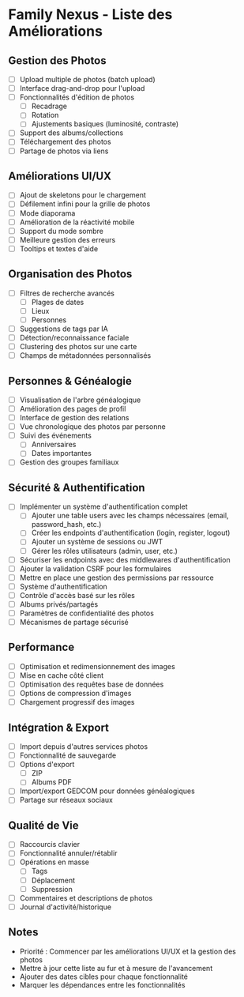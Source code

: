 # Family Nexus - Liste des Améliorations

## Gestion des Photos
- [ ] Upload multiple de photos (batch upload)
- [ ] Interface drag-and-drop pour l'upload
- [ ] Fonctionnalités d'édition de photos
  - [ ] Recadrage
  - [ ] Rotation
  - [ ] Ajustements basiques (luminosité, contraste)
- [ ] Support des albums/collections
- [ ] Téléchargement des photos
- [ ] Partage de photos via liens

## Améliorations UI/UX
- [ ] Ajout de skeletons pour le chargement
- [ ] Défilement infini pour la grille de photos
- [ ] Mode diaporama
- [ ] Amélioration de la réactivité mobile
- [ ] Support du mode sombre
- [ ] Meilleure gestion des erreurs
- [ ] Tooltips et textes d'aide

## Organisation des Photos
- [ ] Filtres de recherche avancés
  - [ ] Plages de dates
  - [ ] Lieux
  - [ ] Personnes
- [ ] Suggestions de tags par IA
- [ ] Détection/reconnaissance faciale
- [ ] Clustering des photos sur une carte
- [ ] Champs de métadonnées personnalisés

## Personnes & Généalogie
- [ ] Visualisation de l'arbre généalogique
- [ ] Amélioration des pages de profil
- [ ] Interface de gestion des relations
- [ ] Vue chronologique des photos par personne
- [ ] Suivi des événements
  - [ ] Anniversaires
  - [ ] Dates importantes
- [ ] Gestion des groupes familiaux

## Sécurité & Authentification
- [ ] Implémenter un système d'authentification complet
  - [ ] Ajouter une table users avec les champs nécessaires (email, password_hash, etc.)
  - [ ] Créer les endpoints d'authentification (login, register, logout)
  - [ ] Ajouter un système de sessions ou JWT
  - [ ] Gérer les rôles utilisateurs (admin, user, etc.)
- [ ] Sécuriser les endpoints avec des middlewares d'authentification
- [ ] Ajouter la validation CSRF pour les formulaires
- [ ] Mettre en place une gestion des permissions par ressource
- [ ] Système d'authentification
- [ ] Contrôle d'accès basé sur les rôles
- [ ] Albums privés/partagés
- [ ] Paramètres de confidentialité des photos
- [ ] Mécanismes de partage sécurisé

## Performance
- [ ] Optimisation et redimensionnement des images
- [ ] Mise en cache côté client
- [ ] Optimisation des requêtes base de données
- [ ] Options de compression d'images
- [ ] Chargement progressif des images

## Intégration & Export
- [ ] Import depuis d'autres services photos
- [ ] Fonctionnalité de sauvegarde
- [ ] Options d'export
  - [ ] ZIP
  - [ ] Albums PDF
- [ ] Import/export GEDCOM pour données généalogiques
- [ ] Partage sur réseaux sociaux

## Qualité de Vie
- [ ] Raccourcis clavier
- [ ] Fonctionnalité annuler/rétablir
- [ ] Opérations en masse
  - [ ] Tags
  - [ ] Déplacement
  - [ ] Suppression
- [ ] Commentaires et descriptions de photos
- [ ] Journal d'activité/historique

## Notes
- Priorité : Commencer par les améliorations UI/UX et la gestion des photos
- Mettre à jour cette liste au fur et à mesure de l'avancement
- Ajouter des dates cibles pour chaque fonctionnalité
- Marquer les dépendances entre les fonctionnalités
